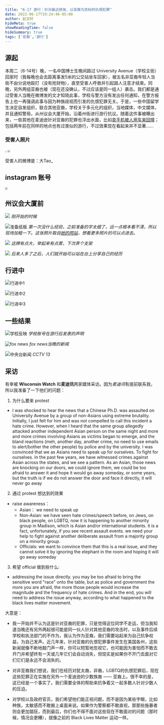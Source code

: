 ```yaml
---
title: "6-17 游行：针对最近频发，以亚裔为目标的仇恨犯罪"
date: 2022-06-17T19:24:46-05:00
author: 赵文轩
hideMeta: true
showReadingTime: false
hideSummary: true
tags: ['亚裔','游行']
---
```


## 源起
本周二（6-14号）晚，一名中国博士生晚间路过 University Avenue（学校主街）回家时（我每晚也会去距离事发5米的公交站坐车回家），被五名非亚裔年轻人当街不由分说地殴打（没有抢财物），直至受害人呼救并引起路人注意才结束。同晚，另外两组亚裔也被（现在还没确认，不过应该是同一组人）袭击。我们都是通过受害人当晚在微博发的文才知晓此事，学校与警方没有发出任何通知，在警方报告上也一再强调此事与因为种族歧视而引发的仇恨犯罪无关。于是，一些中国留学生决定自发组织，联合其他亚裔，学校关于多元化的组织，当地媒体，中文媒体，并且通知警局，从州议会大厦开始，沿着州街进行游行抗议。随着这件事被曝出来，一些其他在麦迪逊针对亚裔的犯罪也浮出水面，比如[卖手机被人用车来回撞](https://mp.weixin.qq.com/s/BR_qWUyCcVI9Pk7hem6_OQ)；包括两年前在同样的地点也有过类似的游行，不过效果现在看起来并不显著……

### 受害人照片

<img src="victim1.JPG" style="zoom:25%;" />

<img src="victim2.JPG" style="zoom:50%;" />

受害人的微博是：大Tao_

## instagram 账号

<img src="qr.JPG" style="zoom:50%;" />


## 州议会大厦前
![](capitol.JPG)
_刚开始的时候_

![准备纸板](board_prep.png)
_第一次没什么经验，之前准备的字太细了，远一点根本看不清，所以现场加粗一下。这张照片取自[她的网站](https://xinzouphotographyanddesign.pixieset.com/0617-stopasianhateprotest/)，想看更多照片的可以点进去。_

![](capitol1.JPG)
_这牌有点大，举起来有点累，下次弄个支架_

![](speech.png)
_后来人多了之后，人们就开始可以站在台上分享自己的经历_

## 行进中
![行进中1](march.JPG)

![行进中2](march2.JPG)

![行进中3](march3.png)

## 一些结果
![学校反映](uw_response.png)
_学校账号在游行后发表的声明_

![fox news](fox.JPG)
_fox news当晚的新闻_

![中央台新闻](cctv.PNG)
_CCTV 13_

## 采访
有幸被 **Wisconsin Watch** 和**麦迪讯**两家媒体采访。因为*麦迪讯*有提前联系我，所以我准备了一下他们的问题：
1. 为什么要来 protest
- I was shocked to hear the news that a Chinese Ph.D. was assaulted on University Avenue by a group of non-Asians using extreme brutality. Initially, I just felt for him and was not compelled to call this incident a hate crime. However, when I heard that the same group allegedly attacked another independent Asian person on the same night and more and more crimes involving Asians as victims began to emerge, and the bland reactions (meh, another day, another crime, no need to use emails to alert/bother the other people) by police and by the university. I was convinced that we as Asians need to speak up for ourselves. To fight for ourselves. In the past few years, we have witnessed crimes against Asian across the states, and we see a pattern. As an Asian, those news are knocking on our doors, we could ignore them, we could be too afraid to answer it and hope it would go away someday, or some years, but the truth is if we do not answer the door and face it directly, it will never go away

2. 通过 protest 想达到的效果
- raise awareness：
    - Asian： we need to speak up
    - Non-Asian: we have seen hate crimes/speech before, on Jews, on black people, on LGBTQ, now it is happening to another minority group in Madison, which is Asian and/or international students. it is a fact, unfortunately, if you see recent assault events. we need your help to fight against another deliberate assault from a majority group on a minority group.
    - Officials: we want to convince them that this is a real issue, and they cannot solve it by ignoring the elephant in the room and hoping it will go away someday

3. 希望 official 做到些什么:
- addressing the issue directly. you may be too afraid to bring the sensitive word "race" onto the table, but as police and government the more you are afraid, the more those people would increase the magnitude and the frequency of hate crimes. And in the end, you will need to address the issue anyway, according to what happened to the black lives matter movement. 

大意是：
- 我一开始并不认为这是针对亚裔的犯罪，只是觉得这位同学不走运，但当我知道当晚还有另外两起很可能是同一伙人针对其他亚裔的攻击时，以及事件后续学校和执法部门的不作为，我认为作为亚裔，我们需要站起来为自己抗争权益，为自己发声。近几年来，针对亚裔的仇恨犯罪事件发生在美国各州，这些新闻就像不断地敲门声一样，你可以短暂地忽视它，也可能因为害怕而不敢去开门并希望终有一天或几年它们会自动消失，但现实是如果你不开门去面对它们它们是永远不会消失的。

- 对非亚裔我们想说，我们在经历对犹太裔，非裔，LGBTQ的仇恨犯罪后，现在这些犯罪正在实施在另外一个麦迪逊的少数族裔 —— 亚裔上。很不幸的是，这已经是一个事实了。我们需要全体的帮助来抗争着又一起多数人针对少数人的压迫。

- 对学校以及政府官员，我们希望他们能正视问题，而不是因为某些字眼，比如种族，太敏感而不敢搬上桌面来说。如果作为警察都不敢直视，那那些施暴者则会更加猖狂，而到最后，你们也不得不面对这些现在不敢面对的问题（那时候，情况会更糟），就像之前的 Black Lives Matter 运动一样。
